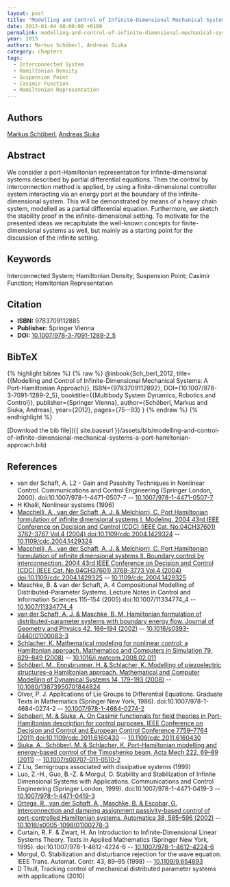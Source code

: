 ```yaml
---
layout: post
title: "Modelling and Control of Infinite-Dimensional Mechanical Systems: A Port-Hamiltonian Approach"
date: 2013-01-04 00:00:00 +0100
permalink: modelling-and-control-of-infinite-dimensional-mechanical-systems-a-port-hamiltonian-approach
year: 2013
authors: Markus Schöberl, Andreas Siuka
category: chapters
tags:
  - Interconnected System
  - Hamiltonian Density
  - Suspension Point
  - Casimir Function
  - Hamiltonian Representation
---
```

 
## Authors
[Markus Schöberl](authors/markus-schoberl), [Andreas Siuka](authors/andreas-siuka)
 
## Abstract
We consider a port-Hamiltonian representation for infinite-dimensional systems described by partial differential equations. Then the control by interconnection method is applied, by using a finite-dimensional controller system interacting via an energy port at the boundary of the infinite-dimensional system. This will be demonstrated by means of a heavy chain system, modelled as a partial differential equation. Furthermore, we sketch the stability proof in the infinite-dimensional setting. To motivate for the presented ideas we recapitulate the well-known concepts for finite-dimensional systems as well, but mainly as a starting point for the discussion of the infinite setting.
 
## Keywords
Interconnected System; Hamiltonian Density; Suspension Point; Casimir Function; Hamiltonian Representation
 
## Citation
- **ISBN:** 9783709112885
- **Publisher:** Springer Vienna
- **DOI:** [10.1007/978-3-7091-1289-2_5](https://doi.org/10.1007/978-3-7091-1289-2_5)
 
## BibTeX
{% highlight bibtex %}
{% raw %}
@inbook{Sch_berl_2012,
  title={{Modelling and Control of Infinite-Dimensional Mechanical Systems: A Port-Hamiltonian Approach}},
  ISBN={9783709112892},
  DOI={10.1007/978-3-7091-1289-2_5},
  booktitle={{Multibody System Dynamics, Robotics and Control}},
  publisher={Springer Vienna},
  author={Schöberl, Markus and Siuka, Andreas},
  year={2012},
  pages={75--93}
}
{% endraw %}
{% endhighlight %}
 
[Download the bib file]({{ site.baseurl }}/assets/bib/modelling-and-control-of-infinite-dimensional-mechanical-systems-a-port-hamiltonian-approach.bib)
 
## References
- van der Schaft, A. L2 - Gain and Passivity Techniques in Nonlinear Control. Communications and Control Engineering (Springer London, 2000). doi:10.1007/978-1-4471-0507-7 -- [10.1007/978-1-4471-0507-7](https://doi.org/10.1007/978-1-4471-0507-7)
- H Khalil, Nonlinear systems (1996)
- [Macchelli, A., van der Schaft, A. J. & Melchiorri, C. Port Hamiltonian formulation of infinite dimensional systems I. Modeling. 2004 43rd IEEE Conference on Decision and Control (CDC) (IEEE Cat. No.04CH37601) 3762-3767 Vol.4 (2004) doi:10.1109/cdc.2004.1429324](port-hamiltonian-formulation-of-infinite-dimensional-systems-i-modeling) -- [10.1109/cdc.2004.1429324](https://doi.org/10.1109/cdc.2004.1429324)
- [Macchelli, A., van der Schaft, A. J. & Melchiorri, C. Port Hamiltonian formulation of infinite dimensional systems II. Boundary control by interconnection. 2004 43rd IEEE Conference on Decision and Control (CDC) (IEEE Cat. No.04CH37601) 3768-3773 Vol.4 (2004) doi:10.1109/cdc.2004.1429325](port-hamiltonian-formulation-of-infinite-dimensional-systems-ii-boundary-control-by-interconnection) -- [10.1109/cdc.2004.1429325](https://doi.org/10.1109/cdc.2004.1429325)
- Maschke, B. & van der Schaft, A. 4 Compositional Modelling of Distributed-Parameter Systems. Lecture Notes in Control and Information Sciences 115–154 (2005) doi:10.1007/11334774_4 -- [10.1007/11334774_4](https://doi.org/10.1007/11334774_4)
- [van der Schaft, A. J. & Maschke, B. M. Hamiltonian formulation of distributed-parameter systems with boundary energy flow. Journal of Geometry and Physics 42, 166–194 (2002)](hamiltonian-formulation-of-distributed-parameter-systems-with-boundary-energy-flow) -- [10.1016/s0393-0440(01)00083-3](https://doi.org/10.1016/s0393-0440(01)00083-3)
- [Schlacher, K. Mathematical modeling for nonlinear control: a Hamiltonian approach. Mathematics and Computers in Simulation 79, 829–849 (2008)](mathematical-modeling-for-nonlinear-control-a-hamiltonian-approach) -- [10.1016/j.matcom.2008.02.011](https://doi.org/10.1016/j.matcom.2008.02.011)
- [Schöberl, M., Ennsbrunner, H. & Schlacher, K. Modelling of piezoelectric structures–a Hamiltonian approach. Mathematical and Computer Modelling of Dynamical Systems 14, 179–193 (2008)](modelling-of-piezoelectric-structures-a-hamiltonian-approach) -- [10.1080/13873950701844824](https://doi.org/10.1080/13873950701844824)
- Olver, P. J. Applications of Lie Groups to Differential Equations. Graduate Texts in Mathematics (Springer New York, 1986). doi:10.1007/978-1-4684-0274-2 -- [10.1007/978-1-4684-0274-2](https://doi.org/10.1007/978-1-4684-0274-2)
- [Schoberl, M. & Siuka, A. On Casimir functionals for field theories in Port-Hamiltonian description for control purposes. IEEE Conference on Decision and Control and European Control Conference 7759–7764 (2011) doi:10.1109/cdc.2011.6160430](on-casimir-functionals-for-field-theories-in-port-hamiltonian-description-for-control-purposes) -- [10.1109/cdc.2011.6160430](https://doi.org/10.1109/cdc.2011.6160430)
- [Siuka, A., Schöberl, M. & Schlacher, K. Port-Hamiltonian modelling and energy-based control of the Timoshenko beam. Acta Mech 222, 69–89 (2011)](port-hamiltonian-modelling-and-energy-based-control-of-the-timoshenko-beam) -- [10.1007/s00707-011-0510-2](https://doi.org/10.1007/s00707-011-0510-2)
- Z Liu, Semigroups associated with dissipative systems (1999)
- Luo, Z.-H., Guo, B.-Z. & Morgul, O. Stability and Stabilization of Infinite Dimensional Systems with Applications. Communications and Control Engineering (Springer London, 1999). doi:10.1007/978-1-4471-0419-3 -- [10.1007/978-1-4471-0419-3](https://doi.org/10.1007/978-1-4471-0419-3)
- [Ortega, R., van der Schaft, A., Maschke, B. & Escobar, G. Interconnection and damping assignment passivity-based control of port-controlled Hamiltonian systems. Automatica 38, 585–596 (2002)](interconnection-and-damping-assignment-passivity-based-control-of-port-controlled-hamiltonian-systems) -- [10.1016/s0005-1098(01)00278-3](https://doi.org/10.1016/s0005-1098(01)00278-3)
- Curtain, R. F. & Zwart, H. An Introduction to Infinite-Dimensional Linear Systems Theory. Texts in Applied Mathematics (Springer New York, 1995). doi:10.1007/978-1-4612-4224-6 -- [10.1007/978-1-4612-4224-6](https://doi.org/10.1007/978-1-4612-4224-6)
- Morgul, O. Stabilization and disturbance rejection for the wave equation. IEEE Trans. Automat. Contr. 43, 89–95 (1998) -- [10.1109/9.654893](https://doi.org/10.1109/9.654893)
- D Thull, Tracking control of mechanical distributed parameter systems with applications (2010)

